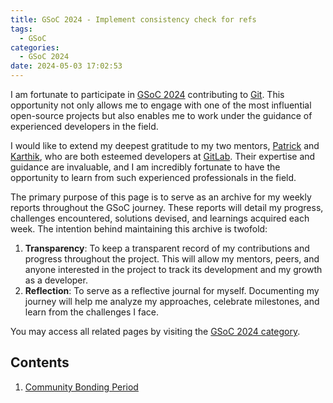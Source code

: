 ```yaml
---
title: GSoC 2024 - Implement consistency check for refs
tags:
  - GSoC
categories:
  - GSoC 2024
date: 2024-05-03 17:02:53
---
```


I am fortunate to participate in [GSoC 2024](https://summerofcode.withgoogle.com/programs/2024/projects/ukm4PTEF) contributing to [Git](https://git-scm.com/). This opportunity not only allows me to engage with one of the most influential open-source projects but also enables me to work under the guidance of experienced developers in the field.

I would like to extend my deepest gratitude to my two mentors, [Patrick](https://github.com/pks-t) and [Karthik](https://github.com/KarthikNayak), who are both esteemed developers at [GitLab](https://about.gitlab.com/). Their expertise and guidance are invaluable, and I am incredibly fortunate to have the opportunity to learn from such experienced professionals in the field.

The primary purpose of this page is to serve as an archive for my weekly reports throughout the GSoC journey. These reports will detail my progress, challenges encountered, solutions devised, and learnings acquired each week. The intention behind maintaining this archive is twofold:

1. **Transparency**: To keep a transparent record of my contributions and progress throughout the project. This will allow my mentors, peers, and anyone interested in the project to track its development and my growth as a developer.
2. **Reflection**: To serve as a reflective journal for myself. Documenting my journey will help me analyze my approaches, celebrate milestones, and learn from the challenges I face.

You may access all related pages by visiting the [GSoC 2024 category](https://luolibrary.com/categories/GSoC-2024/).

## Contents

1. [Community Bonding Period](https://luolibrary.com/2024/05/27/GSoC-Community-Bonding-Period/)
